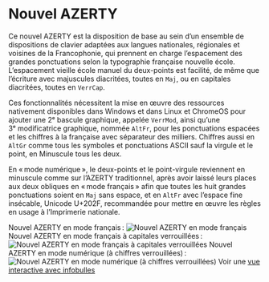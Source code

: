 # Nouvel AZERTY

Ce nouvel AZERTY est la disposition de base au sein d’un ensemble de dispositions de clavier adaptées aux langues nationales, régionales et voisines de la Francophonie, qui prennent en charge l’espacement des grandes ponctuations selon la typographie française nouvelle école. L’espacement vieille école manuel du deux-points est facilité, de même que l’écriture avec majuscules diacritées, toutes en `Maj`, ou en capitales diacritées, toutes en `VerrCap`.

Ces fonctionnalités nécessitent la mise en œuvre des ressources nativement disponibles dans Windows et dans Linux et ChromeOS pour ajouter une 2ᵉ bascule graphique, appelée `VerrMod`, ainsi qu’une 3ᵉ modificatrice graphique, nommée `AltFr`, pour les ponctuations espacées et les chiffres à la française avec séparateur des milliers. Chiffres aussi en `AltGr` comme tous les symboles et ponctuations ASCII sauf la virgule et le point, en Minuscule tous les deux.

En « mode numérique », le deux-points et le point-virgule reviennent en minuscule comme sur l’AZERTY traditionnel, après avoir laissé leurs places aux deux obliques en « mode français » afin que toutes les huit grandes ponctuations soient en `Maj` sans espace, et en `AltFr` avec l’espace fine insécable, Unicode U+202F, recommandée pour mettre en œuvre les règles en usage à l’Imprimerie nationale.

Nouvel AZERTY en mode français :
![Nouvel AZERTY en mode français](https://dispoclavier.com/img/nouvel-azerty.png)
Nouvel AZERTY en mode français à capitales verrouillées :
![Nouvel AZERTY en mode français à capitales verrouillées](https://dispoclavier.com/img/nouvel-azerty-verrcap.png)
Nouvel AZERTY en mode numérique (à chiffres verrouillées) :
![Nouvel AZERTY en mode numérique (à chiffres verrouillées)](https://dispoclavier.com/img/nouvel-azerty-verrmod.png)
Voir une [vue interactive avec infobulles](https://dispoclavier.com/nouvel-azerty/#nouvel-azerty)
